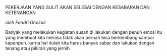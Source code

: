 PEKERJAAN YANG SULIT AKAN SELESAI DENGAN KESABARAN DAN KETENANGAN

_oleh Fandri Ghozali_

Banyak yang melakukan kegiatan susah di lakukan dengan penuh emosi itu yang membuat kita merasa tidak akan pernah bisa berkembang sampai kapanpun. karna hal itulah
kita harus banyak sabar dan lakukan dengan tenang atau pikiran yang jernih
